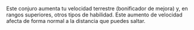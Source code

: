 Este conjuro aumenta tu velocidad terrestre (bonificador de mejora) y, en rangos superiores, otros tipos de habilidad. Este aumento de velocidad afecta de forma normal a la distancia que puedes saltar.
